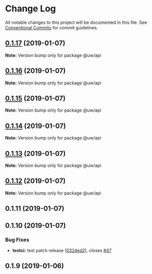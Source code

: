 # Change Log

All notable changes to this project will be documented in this file.
See [Conventional Commits](https://conventionalcommits.org) for commit guidelines.

## [0.1.17](https://github.com/srobinson/unicode-wiki/compare/@uw/api@0.1.16...@uw/api@0.1.17) (2019-01-07)

**Note:** Version bump only for package @uw/api





## [0.1.16](https://github.com/srobinson/unicode-wiki/compare/@uw/api@0.1.15...@uw/api@0.1.16) (2019-01-07)

**Note:** Version bump only for package @uw/api





## [0.1.15](https://github.com/srobinson/unicode-wiki/compare/@uw/api@0.1.14...@uw/api@0.1.15) (2019-01-07)

**Note:** Version bump only for package @uw/api





## [0.1.14](https://github.com/srobinson/unicode-wiki/compare/@uw/api@0.1.13...@uw/api@0.1.14) (2019-01-07)

**Note:** Version bump only for package @uw/api





## [0.1.13](https://github.com/srobinson/unicode-wiki/compare/@uw/api@0.1.12...@uw/api@0.1.13) (2019-01-07)

**Note:** Version bump only for package @uw/api





## [0.1.12](https://github.com/srobinson/unicode-wiki/compare/@uw/api@0.1.11...@uw/api@0.1.12) (2019-01-07)

**Note:** Version bump only for package @uw/api





## 0.1.11 (2019-01-07)



## 0.1.10 (2019-01-07)


### Bug Fixes

* **testci:** test patch release ([0324ed2](https://github.com/srobinson/unicode-wiki/commit/0324ed2)), closes [#47](https://github.com/srobinson/unicode-wiki/issues/47)



## 0.1.9 (2019-01-06)
